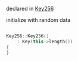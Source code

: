 declared in [Key256](key256.hpp.md)

initialize with random data

```cpp

Key256::Key256()
    : Key(this->length())
{
}

```